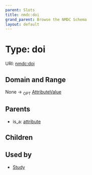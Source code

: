 ```yaml
---
parent: Slots
title: nmdc:doi
grand_parent: Browse the NMDC Schema
layout: default
---
```


# Type: doi




URI: [nmdc:doi](https://microbiomedata/meta/doi)

## Domain and Range

None ->  <sub>OPT</sub> [AttributeValue](AttributeValue.md)

## Parents

 *  is_a: [attribute](attribute.md)

## Children


## Used by

 * [Study](Study.md)
